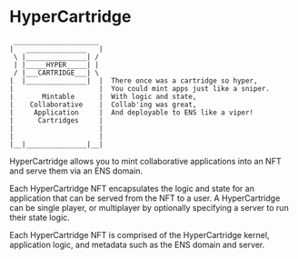 # HyperCartridge

```
 _____________________
|   _______________   |
 \ |_______________| / 
 | |_____HYPER_____| | 
 / |___CARTRIDGE___| \ 
|  |_______________|  |  There once was a cartridge so hyper,
|                     |  You could mint apps just like a sniper.
|       Mintable      |  With logic and state,
|    Collaborative    |  Collab'ing was great,
|     Application     |  And deployable to ENS like a viper!
|      Cartridges     |
|                     |
|                     |
|__|_______________|__|

```

HyperCartridge allows you to mint collaborative applications into an NFT and serve them via an ENS domain.

Each HyperCartridge NFT encapsulates the logic and state for an application that can be served from the NFT to a user. A HyperCartridge can be single player, or multiplayer by optionally specifying a server to run their state logic.

Each HyperCartridge NFT is comprised of the HyperCartridge kernel, application logic, and metadata such as the ENS domain and server.